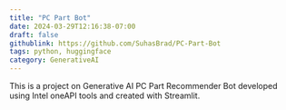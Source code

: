 ```yaml
---
title: "PC Part Bot"
date: 2024-03-29T12:16:38-07:00
draft: false
githublink: https://github.com/SuhasBrad/PC-Part-Bot
tags: python, huggingface
category: GenerativeAI
---
```


This is a project on Generative AI PC Part Recommender Bot developed using Intel oneAPI tools and created with Streamlit.
